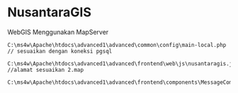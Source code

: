 # NusantaraGIS

WebGIS Menggunakan MapServer

	C:\ms4w\Apache\htdocs\advanced1\advanced\common\config\main-local.php // sesuaikan dengan koneksi pgsql

	C:\ms4w\Apache\htdocs\advanced1\advanced\frontend\web\js\nusantaragis.js //alamat sesuaikan 2.map

	C:\ms4w\Apache\htdocs\advanced1\advanced\frontend\components\MessageComponent.php
